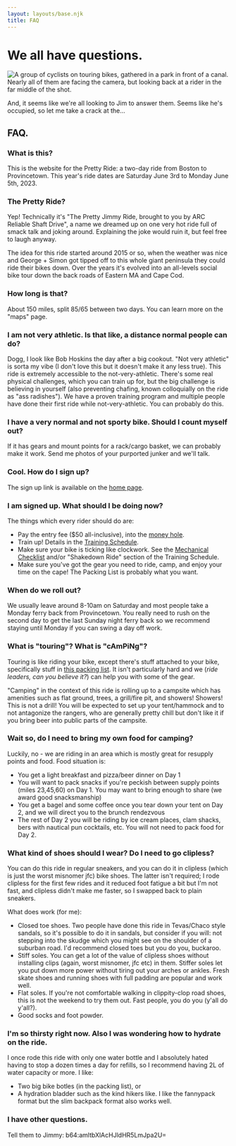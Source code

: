 ```yaml
---
layout: layouts/base.njk
title: FAQ
---
```


# We all have questions.

![A group of cyclists on touring bikes, gathered in a park in front of a canal. Nearly all of them are facing the camera, but looking back at a rider in the far middle of the shot.](../img/the_questions.JPG)

And, it seems like we're all looking to Jim to answer them. Seems like he's occupied, so let me take a crack at the...
## FAQ.

### What is this?

This is the website for the Pretty Ride: a two-day ride from Boston to Provincetown. This year's ride dates are Saturday June 3rd to Monday June 5th, 2023.

### The Pretty Ride?

Yep! Technically it's "The Pretty Jimmy Ride, brought to you by ARC Reliable Shaft Drive", a name we dreamed up on one very hot ride full of smack talk and joking around. Explaining the joke would ruin it, but feel free to laugh anyway.

The idea for this ride started around 2015 or so, when the weather was nice and George + Simon got tipped off to this whole giant peninsula they could ride their bikes down. Over the years it's evolved into an all-levels social bike tour down the back roads of Eastern MA and Cape Cod.

### How long is that?

About 150 miles, split 85/65 between two days. You can learn more on the "maps" page.

### I am not very athletic. Is that like, a distance normal people can do?

Dogg, I look like Bob Hoskins the day after a big cookout. "Not very athletic" is sorta my vibe (I don't love this but it doesn't make it any less true). This ride is extremely accessible to the not-very-athletic. There's some real physical challenges, which you can train up for, but the big challenge is believing in yourself (also preventing chafing, known colloquially on the ride as "ass radishes"). We have a proven training program and multiple people have done their first ride while not-very-athletic. You can probably do this.

### I have a very normal and not sporty bike. Should I count myself out?

If it has gears and mount points for a rack/cargo basket, we can probably make it work. Send me photos of your purported junker and we'll talk.

### Cool. How do I sign up?

The sign up link is available on the [home page](https://www.pretty.bike).

### I am signed up. What should I be doing now?

The things which every rider should do are:
- Pay the entry fee ($50 all-inclusive), into the [money hole](https://braid.co/p/2pretty2jimmy).
- Train up! Details in the [Training Schedule](#training).
- Make sure your bike is ticking like clockwork. See the [Mechanical Checklist](#mechanicals) and/or "Shakedown Ride" section of the Training Schedule.
- Make sure you've got the gear you need to ride, camp, and enjoy your time on the cape! The Packing List is probably what you want.

### When do we roll out?

We usually leave around 8-10am on Saturday and most people take a Monday ferry back from Provincetown. You really need to rush on the second day to get the last Sunday night ferry back so we recommend staying until Monday if you can swing a day off work.

### What is "touring"? What is "cAmPiNg"?

Touring is like riding your bike, except there's stuff attached to your bike, specifically stuff in [this packing list](#packing). It isn't particularly hard and we (_ride leaders, can you believe it?_) can help you with some of the gear.

"Camping" in the context of this ride is rolling up to a campsite which has amenities such as flat ground, trees, a grill/fire pit, and showers! Showers! This is not a drill! You will be expected to set up your tent/hammock and to not antagonize the rangers, who are generally pretty chill but don't like it if you bring beer into public parts of the campsite.

### Wait so, do I need to bring my own food for camping?

Luckily, no - we are riding in an area which is mostly great for resupply points and food. Food situation is:
- You get a light breakfast and pizza/beer dinner on Day 1
- You will want to pack snacks if you're peckish between supply points (miles 23,45,60) on Day 1. You may want to bring enough to share (we award good snacksmanship)
- You get a bagel and some coffee once you tear down your tent on Day 2, and we will direct you to the brunch rendezvous
- The rest of Day 2 you will be riding by ice cream places, clam shacks, bers with nautical pun cocktails, etc. You will not need to pack food for Day 2.

### What kind of shoes should I wear? Do I need to go clipless?
You can do this ride in regular sneakers, and you can do it in clipless (which is just the worst misnomer jfc) bike shoes. The latter isn't required; I rode clipless for the first few rides and it reduced foot fatigue a bit but I'm not fast, and clipless didn't make me faster, so I swapped back to plain sneakers.

What does work (for me):
- Closed toe shoes. Two people have done this ride in Tevas/Chaco style sandals, so it's possible to do it in sandals, but consider if you will: not stepping into the skudge which you might see on the shoulder of a suburban road. I'd recommend closed toes but you do you, buckaroo.
- Stiff soles. You can get a lot of the value of clipless shoes without installing clips (again, worst misnomer, jfc etc) in them. Stiffer soles let you put down more power without tiring out your arches or ankles. Fresh skate shoes and running shoes with full padding are popular and work well.
- Flat soles. If you're not comfortable walking in clippity-clop road shoes, this is not the weekend to try them out. Fast people, you do you (y'all do y'all?).
- Good socks and foot powder.

### I'm so thirsty right now. Also I was wondering how to hydrate on the ride.
I once rode this ride with only one water bottle and I absolutely hated having to stop a dozen times a day for refills, so I recommend having 2L of water capacity or more. I like:
- Two big bike botles (in the packing list), or
- A hydration bladder such as the kind hikers like. I like the fannypack format but the slim backpack format also works well.

### I have other questions.
Tell them to Jimmy: b64:amltbXlAcHJldHR5LmJpa2U=
